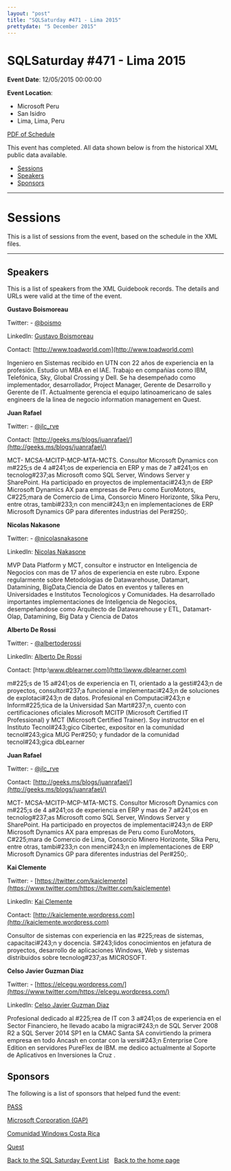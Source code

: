 ```yaml
---
layout: "post" 
title: "SQLSaturday #471 - Lima 2015" 
prettydate: "5 December 2015" 
---
```

# SQLSaturday #471 - Lima 2015
 
**Event Date**: 12/05/2015 00:00:00
 
**Event Location**:
- Microsoft Peru
- San Isidro
- Lima, Lima, Peru
 
<a href="/PDF/0471.pdf">PDF of Schedule</a>
 
This event has completed. All data shown below is from the historical XML public data available.
<ul>
   <li><a href="#sessions">Sessions</a></li>
   <li><a href="#speakers">Speakers</a></li>
   <li><a href="#sponsors">Sponsors</a></li>
</ul>
 
 
----------------------------------------------------------------------------------- 
 
# <a name="sessions"></a>Sessions
This is a list of sessions from the event, based on the schedule in the XML files.
 
----------------------------------------------------------------------------------- 
## <a name="#speakers"></a>Speakers
This is a list of speakers from the XML Guidebook records. The details and URLs were valid at the time of the event.
 
 
**Gustavo Boismoreau**
 
Twitter:  - [@boismo](https://www.twitter.com/@boismo)
 
LinkedIn: [Gustavo Boismoreau](https://ar.linkedin.com/in/gboismoreau)
 
Contact: [http://www.toadworld.com](http://www.toadworld.com)
 
Ingeniero en Sistemas recibido en UTN con 22 años de experiencia en la profesión. Estudio un MBA en el IAE.
Trabajo en compañías como IBM, Telefónica, Sky, Global Crossing y Dell. Se ha desempeñado como implementador, desarrollador, Project Manager, Gerente de Desarrollo y Gerente de IT. Actualmente gerencia el equipo latinoamericano de sales engineers de la linea de negocio information management en Quest.
 
**Juan Rafael**
 
Twitter:  - [@jlc_rve](https://www.twitter.com/@jlc_rve)
 
Contact: [http://geeks.ms/blogs/juanrafael/](http://geeks.ms/blogs/juanrafael/)
 
MCT- MCSA-MCITP-MCP-MTA-MCTS. Consultor Microsoft Dynamics con m#225;s de 4 a#241;os de experiencia en ERP y mas de 7 a#241;os en tecnolog#237;as Microsoft como SQL Server, Windows Server y SharePoint. Ha participado en proyectos de implementaci#243;n de ERP Microsoft Dynamics AX para empresas de Peru como EuroMotors, C#225;mara de Comercio de Lima, Consorcio Minero Horizonte, SIka Peru, entre otras, tambi#233;n con menci#243;n en implementaciones de ERP Microsoft Dynamics GP para diferentes industrias del Per#250;.
 
**Nicolas Nakasone**
 
Twitter:  - [@nicolasnakasone](https://www.twitter.com/@nicolasnakasone)
 
LinkedIn: [Nicolas Nakasone](https://www.linkedin.com/in/nicolas-nakasone/)
 
MVP Data Platform y MCT, consultor e instructor en Inteligencia de Negocios con mas de 17 años de experiencia en este rubro. Expone regularmente sobre Metodologias de Datawarehouse, Datamart, Datamining, BigData,Ciencia de Datos en eventos y talleres en Universidades e Institutos Tecnologicos y Comunidades. Ha desarrollado importantes implementaciones de Inteligencia de Negocios, desempeñandose como Arquitecto de Datawarehouse y ETL, Datamart-Olap, Datamining,  Big Data y Ciencia de Datos
 
**Alberto De Rossi**
 
Twitter:  - [@albertoderossi](https://www.twitter.com/@albertoderossi)
 
LinkedIn: [Alberto De Rossi](https://pe.linkedin.com/pub/alberto-de-rossi/44/142/468)
 
Contact: [http:\\www.dblearner.com](http:\\www.dblearner.com)
 
m#225;s de 15 a#241;os de experiencia en TI, orientado a la gesti#243;n de proyectos, consultor#237;a funcional e implementaci#243;n de soluciones de explotaci#243;n de datos. Profesional en Computaci#243;n e Inform#225;tica de la Universidad San Mart#237;n, cuento con certificaciones oficiales Microsoft MCITP (Microsoft Certified IT Professional) y MCT (Microsoft Certified Trainer). Soy instructor en el Instituto Tecnol#243;gico Cibertec, expositor en la comunidad tecnol#243;gica MUG Per#250; y fundador de la comunidad tecnol#243;gica dbLearner
 
**Juan Rafael**
 
Twitter:  - [@jlc_rve](https://www.twitter.com/@jlc_rve)
 
Contact: [http://geeks.ms/blogs/juanrafael/](http://geeks.ms/blogs/juanrafael/)
 
MCT- MCSA-MCITP-MCP-MTA-MCTS. Consultor Microsoft Dynamics con m#225;s de 4 a#241;os de experiencia en ERP y mas de 7 a#241;os en tecnolog#237;as Microsoft como SQL Server, Windows Server y SharePoint. Ha participado en proyectos de implementaci#243;n de ERP Microsoft Dynamics AX para empresas de Peru como EuroMotors, C#225;mara de Comercio de Lima, Consorcio Minero Horizonte, SIka Peru, entre otras, tambi#233;n con menci#243;n en implementaciones de ERP Microsoft Dynamics GP para diferentes industrias del Per#250;.
 
**Kai Clemente**
 
Twitter:  - [https://twitter.com/kaiclemente](https://www.twitter.com/https://twitter.com/kaiclemente)
 
LinkedIn: [Kai Clemente](https://pe.linkedin.com/in/kaiclemente)
 
Contact: [http://kaiclemente.wordpress.com](http://kaiclemente.wordpress.com)
 
Consultor de sistemas con experiencia en las #225;reas de sistemas, capacitaci#243;n y docencia. S#243;lidos conocimientos en jefatura de proyectos, desarrollo de aplicaciones Windows, Web y sistemas distribuidos sobre tecnolog#237;as MICROSOFT.
 
**Celso Javier Guzman Diaz**
 
Twitter:  - [https://elcegu.wordpress.com/](https://www.twitter.com/https://elcegu.wordpress.com/)
 
LinkedIn: [Celso Javier Guzman Diaz](https://pe.linkedin.com/pub/celso-javier-guzm#225;n-d#237;az/50/472/704)
 
Profesional dedicado al #225;rea de IT con 3 a#241;os de experiencia en el Sector Financiero, he llevado acabo la migraci#243;n de SQL Server 2008 R2 a SQL Server 2014 SP1 en la CMAC Santa SA convirtiendo la primera empresa en todo Ancash en contar con la versi#243;n Enterprise Core Edition en servidores PureFlex de IBM. me dedico actualmente al Soporte de Aplicativos en Inversiones la Cruz .
 
 
 
## <a name="sponsors"></a>Sponsors
The following is a list of sponsors that helped fund the event:
 
[PASS](http://www.pass.org)
 
[Microsoft Corporation (GAP)](http://www.microsoft.com/en-us/server-cloud/products/sql-server/)
 
[Comunidad Windows Costa Rica](http://tinyurl.com/comunidadwindows)
 
[Quest](https://www.quest.com/)
 
[Back to the SQL Saturday Event List](/past.html)
&nbsp;
[Back to the home page](/index.html)
